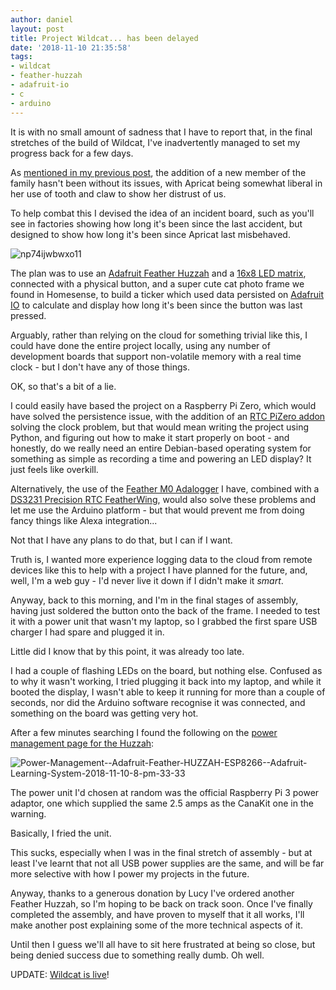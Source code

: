 ```yaml
---
author: daniel
layout: post
title: Project Wildcat... has been delayed
date: '2018-11-10 21:35:58'
tags:
- wildcat
- feather-huzzah
- adafruit-io
- c
- arduino
---
```


It is with no small amount of sadness that I have to report that, in the final stretches of the build of Wildcat, I've inadvertently managed to set my progress back for a few days.

As [mentioned in my previous post](https://maker.limeblast.co.uk/2018/11/09/introducing-apricat/), the addition of a new member of the family hasn't been without its issues, with Apricat being somewhat liberal in her use of tooth and claw to show her distrust of us.

To help combat this I devised the idea of an incident board, such as you'll see in factories showing how long it's been since the last accident, but designed to show how long it's been since Apricat last misbehaved.

![np74ijwbwxo11](//d1a0j00khen1nw.cloudfront.net/2018/11/np74ijwbwxo11.jpg)

The plan was to use an [Adafruit Feather Huzzah](https://amzn.to/2PSGurk) and a [16x8 LED matrix](https://amzn.to/2Dxtlht), connected with a physical button, and a super cute cat photo frame we found in Homesense, to build a ticker which used data persisted on [Adafruit IO](https://io.adafruit.com/) to calculate and display how long it's been since the button was last pressed.

Arguably, rather than relying on the cloud for something trivial like this, I could have done the entire project locally, using any number of development boards that support non-volatile memory with a real time clock - but I don't have any of those things.

OK, so that's a bit of a lie.

I could easily have based the project on a Raspberry Pi Zero, which would have solved the persistence issue, with the addition of an [RTC PiZero addon](https://thepihut.com/products/rtc-pizero) solving the clock problem, but that would mean writing the project using Python, and figuring out how to make it start properly on boot - and honestly, do we really need an entire Debian-based operating system for something as simple as recording a time and powering an LED display? It just feels like overkill.

Alternatively, the use of the [Feather M0 Adalogger](https://amzn.to/2JRuMHN) I have, combined with a [DS3231 Precision RTC FeatherWing](https://amzn.to/2DuF7Jq), would also solve these problems and let me use the Arduino platform - but that would prevent me from doing fancy things like Alexa integration...

Not that I have any plans to do that, but I can if I want.

Truth is, I wanted more experience logging data to the cloud from remote devices like this to help with a project I have planned for the future, and, well, I'm a web guy - I'd never live it down if I didn't make it _smart_.

Anyway, back to this morning, and I'm in the final stages of assembly, having just soldered the button onto the back of the frame. I needed to test it with a power unit that wasn't my laptop, so I grabbed the first spare USB charger I had spare and plugged it in.

Little did I know that by this point, it was already too late.

I had a couple of flashing LEDs on the board, but nothing else. Confused as to why it wasn't working, I tried plugging it back into my laptop, and while it booted the display, I wasn't able to keep it running for more than a couple of seconds, nor did the Arduino software recognise it was connected, and something on the board was getting very hot.

After a few minutes searching I found the following on the [power management page for the Huzzah](https://learn.adafruit.com/adafruit-feather-huzzah-esp8266/power-management):

![Power-Management-_-Adafruit-Feather-HUZZAH-ESP8266-_-Adafruit-Learning-System-2018-11-10-8-pm-33-33](//d1a0j00khen1nw.cloudfront.net/2018/11/Power-Management-_-Adafruit-Feather-HUZZAH-ESP8266-_-Adafruit-Learning-System-2018-11-10-8-pm-33-33.png)

The power unit I'd chosen at random was the official Raspberry Pi 3 power adaptor, one which supplied the same 2.5 amps as the CanaKit one in the warning.

Basically, I fried the unit.

This sucks, especially when I was in the final stretch of assembly - but at least I've learnt that not all USB power supplies are the same, and will be far more selective with how I power my projects in the future.

Anyway, thanks to a generous donation by Lucy I've ordered another Feather Huzzah, so I'm hoping to be back on track soon. Once I've finally completed the assembly, and have proven to myself that it all works, I'll make another post explaining some of the more technical aspects of it.

Until then I guess we'll all have to sit here frustrated at being so close, but being denied success due to something really dumb. Oh well.

UPDATE: [Wildcat is live](/2018/11/19/wildcat-is-live-and-angry/)!
